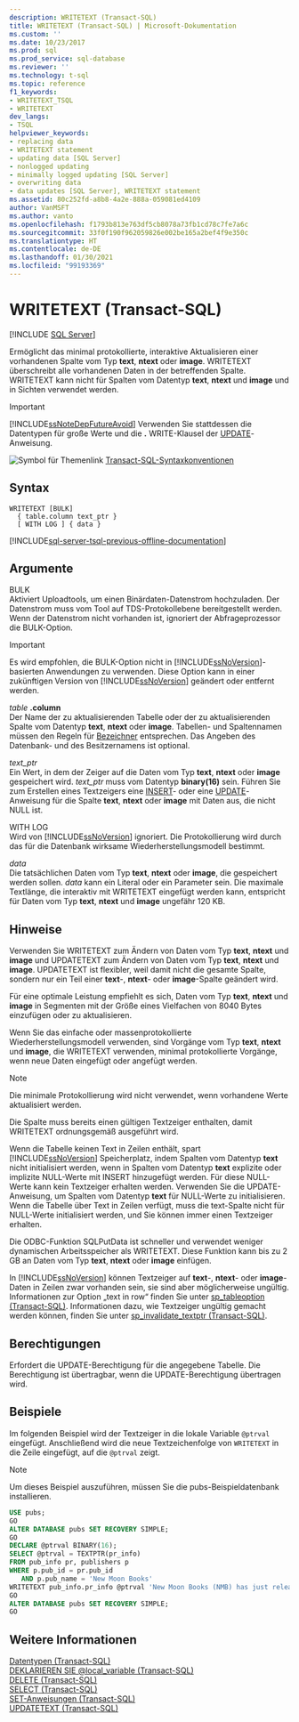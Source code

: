 ```yaml
---
description: WRITETEXT (Transact-SQL)
title: WRITETEXT (Transact-SQL) | Microsoft-Dokumentation
ms.custom: ''
ms.date: 10/23/2017
ms.prod: sql
ms.prod_service: sql-database
ms.reviewer: ''
ms.technology: t-sql
ms.topic: reference
f1_keywords:
- WRITETEXT_TSQL
- WRITETEXT
dev_langs:
- TSQL
helpviewer_keywords:
- replacing data
- WRITETEXT statement
- updating data [SQL Server]
- nonlogged updating
- minimally logged updating [SQL Server]
- overwriting data
- data updates [SQL Server], WRITETEXT statement
ms.assetid: 80c252fd-a8b8-4a2e-888a-059081ed4109
author: VanMSFT
ms.author: vanto
ms.openlocfilehash: f1793b813e763df5cb8078a73fb1cd78c7fe7a6c
ms.sourcegitcommit: 33f0f190f962059826e002be165a2bef4f9e350c
ms.translationtype: HT
ms.contentlocale: de-DE
ms.lasthandoff: 01/30/2021
ms.locfileid: "99193369"
---
```

# <a name="writetext-transact-sql"></a>WRITETEXT (Transact-SQL)
[!INCLUDE [SQL Server](../../includes/applies-to-version/sqlserver.md)]

  Ermöglicht das minimal protokollierte, interaktive Aktualisieren einer vorhandenen Spalte vom Typ **text**, **ntext** oder **image**. WRITETEXT überschreibt alle vorhandenen Daten in der betreffenden Spalte. WRITETEXT kann nicht für Spalten vom Datentyp **text**, **ntext** und **image** und in Sichten verwendet werden.  
  
> [!IMPORTANT]
>  [!INCLUDE[ssNoteDepFutureAvoid](../../includes/ssnotedepfutureavoid-md.md)] Verwenden Sie stattdessen die Datentypen für große Werte und die **.** WRITE-Klausel der [UPDATE](../../t-sql/queries/update-transact-sql.md)-Anweisung.  
  
 ![Symbol für Themenlink](../../database-engine/configure-windows/media/topic-link.gif "Symbol für Themenlink") [Transact-SQL-Syntaxkonventionen](../../t-sql/language-elements/transact-sql-syntax-conventions-transact-sql.md)  
  
## <a name="syntax"></a>Syntax  
  
```syntaxsql
WRITETEXT [BULK]  
  { table.column text_ptr }  
  [ WITH LOG ] { data }  
```  
  
[!INCLUDE[sql-server-tsql-previous-offline-documentation](../../includes/sql-server-tsql-previous-offline-documentation.md)]

## <a name="arguments"></a>Argumente
 BULK  
 Aktiviert Uploadtools, um einen Binärdaten-Datenstrom hochzuladen. Der Datenstrom muss vom Tool auf TDS-Protokollebene bereitgestellt werden. Wenn der Datenstrom nicht vorhanden ist, ignoriert der Abfrageprozessor die BULK-Option.  
  
> [!IMPORTANT]  
>  Es wird empfohlen, die BULK-Option nicht in [!INCLUDE[ssNoVersion](../../includes/ssnoversion-md.md)]-basierten Anwendungen zu verwenden. Diese Option kann in einer zukünftigen Version von [!INCLUDE[ssNoVersion](../../includes/ssnoversion-md.md)] geändert oder entfernt werden.  
  
 *table* **.column**  
 Der Name der zu aktualisierenden Tabelle oder der zu aktualisierenden Spalte vom Datentyp **text**, **ntext** oder **image**. Tabellen- und Spaltennamen müssen den Regeln für [Bezeichner](../../relational-databases/databases/database-identifiers.md) entsprechen. Das Angeben des Datenbank- und des Besitzernamens ist optional.  
  
 *text_ptr*  
 Ein Wert, in dem der Zeiger auf die Daten vom Typ **text**, **ntext** oder **image** gespeichert wird. *text_ptr* muss vom Datentyp **binary(16)** sein. Führen Sie zum Erstellen eines Textzeigers eine [INSERT](../../t-sql/statements/insert-transact-sql.md)- oder eine [UPDATE](../../t-sql/queries/update-transact-sql.md)-Anweisung für die Spalte **text**, **ntext** oder **image** mit Daten aus, die nicht NULL ist.  
  
 WITH LOG  
 Wird von [!INCLUDE[ssNoVersion](../../includes/ssnoversion-md.md)] ignoriert. Die Protokollierung wird durch das für die Datenbank wirksame Wiederherstellungsmodell bestimmt.  
  
 *data*  
 Die tatsächlichen Daten vom Typ **text**, **ntext** oder **image**, die gespeichert werden sollen. *data* kann ein Literal oder ein Parameter sein. Die maximale Textlänge, die interaktiv mit WRITETEXT eingefügt werden kann, entspricht für Daten vom Typ **text**, **ntext** und **image** ungefähr 120 KB.  
  
## <a name="remarks"></a>Hinweise  
 Verwenden Sie WRITETEXT zum Ändern von Daten vom Typ **text**, **ntext** und **image** und UPDATETEXT zum Ändern von Daten vom Typ **text**, **ntext** und **image**. UPDATETEXT ist flexibler, weil damit nicht die gesamte Spalte, sondern nur ein Teil einer **text**-, **ntext**- oder **image**-Spalte geändert wird.  
  
 Für eine optimale Leistung empfiehlt es sich, Daten vom Typ **text**, **ntext** und **image** in Segmenten mit der Größe eines Vielfachen von 8040 Bytes einzufügen oder zu aktualisieren.  
  
 Wenn Sie das einfache oder massenprotokollierte Wiederherstellungsmodell verwenden, sind Vorgänge vom Typ **text**, **ntext** und **image**, die WRITETEXT verwenden, minimal protokollierte Vorgänge, wenn neue Daten eingefügt oder angefügt werden.  
  
> [!NOTE]  
>  Die minimale Protokollierung wird nicht verwendet, wenn vorhandene Werte aktualisiert werden.  
  
 Die Spalte muss bereits einen gültigen Textzeiger enthalten, damit WRITETEXT ordnungsgemäß ausgeführt wird.  
  
 Wenn die Tabelle keinen Text in Zeilen enthält, spart [!INCLUDE[ssNoVersion](../../includes/ssnoversion-md.md)] Speicherplatz, indem Spalten vom Datentyp **text** nicht initialisiert werden, wenn in Spalten vom Datentyp **text** explizite oder implizite NULL-Werte mit INSERT hinzugefügt werden. Für diese NULL-Werte kann kein Textzeiger erhalten werden. Verwenden Sie die UPDATE-Anweisung, um Spalten vom Datentyp **text** für NULL-Werte zu initialisieren. Wenn die Tabelle über Text in Zeilen verfügt, muss die text-Spalte nicht für NULL-Werte initialisiert werden, und Sie können immer einen Textzeiger erhalten.  
  
 Die ODBC-Funktion SQLPutData ist schneller und verwendet weniger dynamischen Arbeitsspeicher als WRITETEXT. Diese Funktion kann bis zu 2 GB an Daten vom Typ **text**, **ntext** oder **image** einfügen.  
  
 In [!INCLUDE[ssNoVersion](../../includes/ssnoversion-md.md)] können Textzeiger auf **text**-, **ntext**- oder **image**-Daten in Zeilen zwar vorhanden sein, sie sind aber möglicherweise ungültig. Informationen zur Option „text in row“ finden Sie unter [sp_tableoption &#40;Transact-SQL&#41;](../../relational-databases/system-stored-procedures/sp-tableoption-transact-sql.md). Informationen dazu, wie Textzeiger ungültig gemacht werden können, finden Sie unter [sp_invalidate_textptr &#40;Transact-SQL&#41;](../../relational-databases/system-stored-procedures/sp-invalidate-textptr-transact-sql.md).  
  
## <a name="permissions"></a>Berechtigungen  
 Erfordert die UPDATE-Berechtigung für die angegebene Tabelle. Die Berechtigung ist übertragbar, wenn die UPDATE-Berechtigung übertragen wird.  
  
## <a name="examples"></a>Beispiele  
 Im folgenden Beispiel wird der Textzeiger in die lokale Variable `@ptrval` eingefügt. Anschließend wird die neue Textzeichenfolge von `WRITETEXT` in die Zeile eingefügt, auf die `@ptrval` zeigt.  
  
> [!NOTE]  
>  Um dieses Beispiel auszuführen, müssen Sie die pubs-Beispieldatenbank installieren.  
  
```sql  
USE pubs;  
GO  
ALTER DATABASE pubs SET RECOVERY SIMPLE;  
GO  
DECLARE @ptrval BINARY(16);  
SELECT @ptrval = TEXTPTR(pr_info)   
FROM pub_info pr, publishers p  
WHERE p.pub_id = pr.pub_id   
   AND p.pub_name = 'New Moon Books'  
WRITETEXT pub_info.pr_info @ptrval 'New Moon Books (NMB) has just released another top ten publication. With the latest publication this makes NMB the hottest new publisher of the year!';  
GO  
ALTER DATABASE pubs SET RECOVERY SIMPLE;  
GO  
```  
  
## <a name="see-also"></a>Weitere Informationen  
 [Datentypen &#40;Transact-SQL&#41;](../../t-sql/data-types/data-types-transact-sql.md)   
 [DEKLARIEREN SIE @local_variable &#40;Transact-SQL&#41;](../../t-sql/language-elements/declare-local-variable-transact-sql.md)   
 [DELETE &#40;Transact-SQL&#41;](../../t-sql/statements/delete-transact-sql.md)   
 [SELECT &#40;Transact-SQL&#41;](../../t-sql/queries/select-transact-sql.md)   
 [SET-Anweisungen (Transact-SQL)](../../t-sql/statements/set-statements-transact-sql.md)   
 [UPDATETEXT &#40;Transact-SQL&#41;](../../t-sql/queries/updatetext-transact-sql.md)  
  
  
